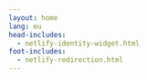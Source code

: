 ```yaml
---
layout: home
lang: eu
head-includes:
  - netlify-identity-widget.html
foot-includes:
  - netlify-redirection.html
---
```

